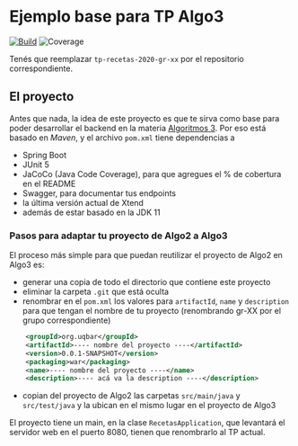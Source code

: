 # Ejemplo base para TP Algo3

[![Build](https://github.com/algo3-unsam/tp-recetas-2020-gr-xx/actions/workflows/build.yml/badge.svg)](https://github.com/algo3-unsam/tp-recetas-2020-gr-xx/actions/workflows/build.yml) ![Coverage](./badges/tp-recetas-2020-gr-xx/coverage.svg?test=2)

Tenés que reemplazar `tp-recetas-2020-gr-xx` por el repositorio correspondiente.

## El proyecto

Antes que nada, la idea de este proyecto es que te sirva como base para poder desarrollar el backend en la materia [Algoritmos 3](https://algo3.uqbar-project.org/). Por eso está basado en _Maven_, y el archivo `pom.xml` tiene dependencias a

- Spring Boot
- JUnit 5
- JaCoCo (Java Code Coverage), para que agregues el % de cobertura en el README
- Swagger, para documentar tus endpoints
- la última versión actual de Xtend
- además de estar basado en la JDK 11

### Pasos para adaptar tu proyecto de Algo2 a Algo3

El proceso más simple para que puedan reutilizar el proyecto de Algo2 en Algo3 es:

- generar una copia de todo el directorio que contiene este proyecto
- eliminar la carpeta `.git` que está oculta
- renombrar en el `pom.xml` los valores para `artifactId`, `name` y `description` para que tengan el nombre de tu proyecto (renombrando gr-XX por el grupo correspondiente)

```xml
	<groupId>org.uqbar</groupId>
	<artifactId>---- nombre del proyecto ----</artifactId>
	<version>0.0.1-SNAPSHOT</version>
	<packaging>war</packaging>
	<name>---- nombre del proyecto ----</name>
	<description>---- acá va la description ----</description>
```

- copian del proyecto de Algo2 las carpetas `src/main/java` y `src/test/java` y la ubican en el mismo lugar en el proyecto de Algo3

El proyecto tiene un main, en la clase `RecetasApplication`, que levantará el servidor web en el puerto 8080, tienen que renombrarlo al TP actual. 
